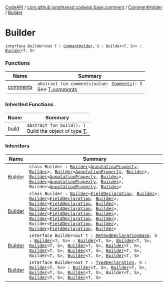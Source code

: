 [CodeAPI](../../../index.md) / [com.github.jonathanxd.codeapi.base.comment](../../index.md) / [CommentHolder](../index.md) / [Builder](.)

# Builder

`interface Builder<out T : `[`CommentHolder`](../index.md)`, S : Builder<T, S>> : `[`Builder`](../../../com.github.jonathanxd.codeapi.builder/-builder/index.md)`<T, S>`

### Functions

| Name | Summary |
|---|---|
| [comments](comments.md) | `abstract fun comments(value: `[`Comments`](../../-comments/index.md)`): S`<br>See [T.comments](comments.md) |

### Inherited Functions

| Name | Summary |
|---|---|
| [build](../../../com.github.jonathanxd.codeapi.builder/-builder/build.md) | `abstract fun build(): T`<br>Build the object of type [T](#). |

### Inheritors

| Name | Summary |
|---|---|
| [Builder](../../../com.github.jonathanxd.codeapi.base/-annotation-property/-builder/index.md) | `class Builder : `[`Builder`](../../../com.github.jonathanxd.codeapi.base/-named/-builder/index.md)`<`[`AnnotationProperty`](../../../com.github.jonathanxd.codeapi.base/-annotation-property/index.md)`, `[`Builder`](../../../com.github.jonathanxd.codeapi.base/-annotation-property/-builder/index.md)`>, `[`Builder`](../../../com.github.jonathanxd.codeapi.base/-typed/-builder/index.md)`<`[`AnnotationProperty`](../../../com.github.jonathanxd.codeapi.base/-annotation-property/index.md)`, `[`Builder`](../../../com.github.jonathanxd.codeapi.base/-annotation-property/-builder/index.md)`>, `[`Builder`](../../../com.github.jonathanxd.codeapi.base/-annotable/-builder/index.md)`<`[`AnnotationProperty`](../../../com.github.jonathanxd.codeapi.base/-annotation-property/index.md)`, `[`Builder`](../../../com.github.jonathanxd.codeapi.base/-annotation-property/-builder/index.md)`>, `[`Builder`](../../../com.github.jonathanxd.codeapi.base/-return-type-holder/-builder/index.md)`<`[`AnnotationProperty`](../../../com.github.jonathanxd.codeapi.base/-annotation-property/index.md)`, `[`Builder`](../../../com.github.jonathanxd.codeapi.base/-annotation-property/-builder/index.md)`>, Builder<`[`AnnotationProperty`](../../../com.github.jonathanxd.codeapi.base/-annotation-property/index.md)`, `[`Builder`](../../../com.github.jonathanxd.codeapi.base/-annotation-property/-builder/index.md)`>` |
| [Builder](../../../com.github.jonathanxd.codeapi.base/-field-declaration/-builder/index.md) | `class Builder : `[`Builder`](../../../com.github.jonathanxd.codeapi.base/-field-base/-builder/index.md)`<`[`FieldDeclaration`](../../../com.github.jonathanxd.codeapi.base/-field-declaration/index.md)`, `[`Builder`](../../../com.github.jonathanxd.codeapi.base/-field-declaration/-builder/index.md)`>, `[`Builder`](../../../com.github.jonathanxd.codeapi.base/-named/-builder/index.md)`<`[`FieldDeclaration`](../../../com.github.jonathanxd.codeapi.base/-field-declaration/index.md)`, `[`Builder`](../../../com.github.jonathanxd.codeapi.base/-field-declaration/-builder/index.md)`>, `[`Builder`](../../../com.github.jonathanxd.codeapi.base/-typed/-builder/index.md)`<`[`FieldDeclaration`](../../../com.github.jonathanxd.codeapi.base/-field-declaration/index.md)`, `[`Builder`](../../../com.github.jonathanxd.codeapi.base/-field-declaration/-builder/index.md)`>, `[`Builder`](../../../com.github.jonathanxd.codeapi.base/-value-holder/-builder/index.md)`<`[`FieldDeclaration`](../../../com.github.jonathanxd.codeapi.base/-field-declaration/index.md)`, `[`Builder`](../../../com.github.jonathanxd.codeapi.base/-field-declaration/-builder/index.md)`>, `[`Builder`](../../../com.github.jonathanxd.codeapi.base/-modifiers-holder/-builder/index.md)`<`[`FieldDeclaration`](../../../com.github.jonathanxd.codeapi.base/-field-declaration/index.md)`, `[`Builder`](../../../com.github.jonathanxd.codeapi.base/-field-declaration/-builder/index.md)`>, `[`Builder`](../../../com.github.jonathanxd.codeapi.base/-annotable/-builder/index.md)`<`[`FieldDeclaration`](../../../com.github.jonathanxd.codeapi.base/-field-declaration/index.md)`, `[`Builder`](../../../com.github.jonathanxd.codeapi.base/-field-declaration/-builder/index.md)`>, Builder<`[`FieldDeclaration`](../../../com.github.jonathanxd.codeapi.base/-field-declaration/index.md)`, `[`Builder`](../../../com.github.jonathanxd.codeapi.base/-field-declaration/-builder/index.md)`>, `[`Builder`](../../../com.github.jonathanxd.codeapi.base/-inner-types-holder/-builder/index.md)`<`[`FieldDeclaration`](../../../com.github.jonathanxd.codeapi.base/-field-declaration/index.md)`, `[`Builder`](../../../com.github.jonathanxd.codeapi.base/-field-declaration/-builder/index.md)`>` |
| [Builder](../../../com.github.jonathanxd.codeapi.base/-method-declaration-base/-builder/index.md) | `interface Builder<out T : `[`MethodDeclarationBase`](../../../com.github.jonathanxd.codeapi.base/-method-declaration-base/index.md)`, S : `[`Builder`](../../../com.github.jonathanxd.codeapi.base/-method-declaration-base/-builder/index.md)`<T, S>> : `[`Builder`](../../../com.github.jonathanxd.codeapi.base/-body-holder/-builder/index.md)`<T, S>, `[`Builder`](../../../com.github.jonathanxd.codeapi.base/-modifiers-holder/-builder/index.md)`<T, S>, `[`Builder`](../../../com.github.jonathanxd.codeapi.base/-return-type-holder/-builder/index.md)`<T, S>, `[`Builder`](../../../com.github.jonathanxd.codeapi.base/-parameters-holder/-builder/index.md)`<T, S>, `[`Builder`](../../../com.github.jonathanxd.codeapi.base/-generic-signature-holder/-builder/index.md)`<T, S>, `[`Builder`](../../../com.github.jonathanxd.codeapi.base/-annotable/-builder/index.md)`<T, S>, `[`Builder`](../../../com.github.jonathanxd.codeapi.base/-named/-builder/index.md)`<T, S>, `[`Builder`](../../../com.github.jonathanxd.codeapi.base/-typed/-builder/index.md)`<T, S>, Builder<T, S>, `[`Builder`](../../../com.github.jonathanxd.codeapi.base/-inner-types-holder/-builder/index.md)`<T, S>, `[`Builder`](../../../com.github.jonathanxd.codeapi.base/-throws-holder/-builder/index.md)`<T, S>` |
| [Builder](../../../com.github.jonathanxd.codeapi.base/-type-declaration/-builder/index.md) | `interface Builder<out T : `[`TypeDeclaration`](../../../com.github.jonathanxd.codeapi.base/-type-declaration/index.md)`, S : `[`Builder`](../../../com.github.jonathanxd.codeapi.base/-type-declaration/-builder/index.md)`<T, S>> : `[`Builder`](../../../com.github.jonathanxd.codeapi.base/-modifiers-holder/-builder/index.md)`<T, S>, `[`Builder`](../../../com.github.jonathanxd.codeapi.base/-qualified-named/-builder/index.md)`<T, S>, `[`Builder`](../../../com.github.jonathanxd.codeapi.base/-generic-signature-holder/-builder/index.md)`<T, S>, `[`Builder`](../../../com.github.jonathanxd.codeapi.base/-annotable/-builder/index.md)`<T, S>, Builder<T, S>, `[`Builder`](../../../com.github.jonathanxd.codeapi.base/-inner-types-holder/-builder/index.md)`<T, S>, `[`Builder`](../../../com.github.jonathanxd.codeapi.base/-elements-holder/-builder/index.md)`<T, S>` |
